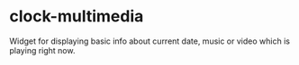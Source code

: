 # clock-multimedia
Widget for displaying basic info about current date, music or video which is playing right now.
